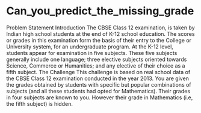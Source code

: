 # Can_you_predict_the_missing_grade
Problem Statement  Introduction  The CBSE Class 12 examination, is taken by Indian high school students at the end of K-12 school education. The scores or grades in this examination form the basis of their entry to the College or University system, for an undergraduate program. At the K-12 level, students appear for examination in five subjects. These five subjects generally include one language; three elective subjects oriented towards Science, Commerce or Humanities; and any elective of their choice as a fifth subject.      The Challenge  This challenge is based on real school data of the CBSE Class 12 examination conducted in the year 2013. You are given the grades obtained by students with specific but popular combinations of subjects (and all these students had opted for Mathematics). Their grades in four subjects are known to you. However their grade in Mathematics (i.e, the fifth subject) is hidden.
